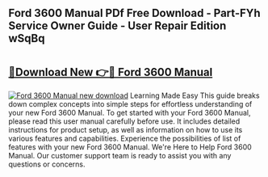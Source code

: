 ## Ford 3600 Manual PDf Free Download - Part-FYh Service Owner Guide - User Repair Edition wSqBq

# <h2><a href="http://bc20151.oget.top/?id=Ford+3600+Manual">🔗Download New 👉🔴 Ford 3600 Manual</a></h2>

[![Ford 3600 Manual new download](https://i.imgur.com/5g1atiW.png)](http://bc20151.oget.top/?id=Ford+3600+Manual)
Learning Made Easy This guide breaks down complex concepts into simple steps for effortless understanding of your new Ford 3600 Manual. To get started with your Ford 3600 Manual, please read this user manual carefully before use. It includes detailed instructions for product setup, as well as information on how to use its various features and capabilities. Experience the possibilities of list of features with your new Ford 3600 Manual. We're Here to Help Ford 3600 Manual. Our customer support team is ready to assist you with any questions or concerns.
